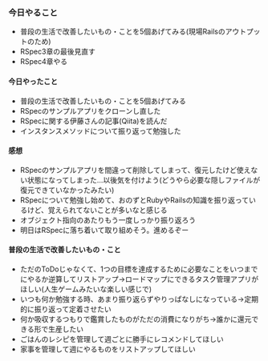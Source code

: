 ### 今日やること
- 普段の生活で改善したいもの・ことを5個あげてみる(現場Railsのアウトプットのため)
- RSpec3章の最後見直す
- RSpec4章やる

#### 今日やったこと
- 普段の生活で改善したいもの・ことを5個あげてみる
- RSpecのサンプルアプリをクローンし直した
- RSpecに関する伊藤さんの記事(Qiita)を読んだ
- インスタンスメソッドについて振り返って勉強した

#### 感想
- RSpecのサンプルアプリを間違って削除してしまって、復元したけど使えない状態になってしまった…以後気を付けよう(どうやら必要な隠しファイルが復元できていなかったみたい)
- RSpecについて勉強し始めて、おのずとRubyやRailsの知識を振り返っているけど、覚えられてないことが多いなと感じる
- オブジェクト指向のあたりもう一度しっかり振り返ろう
- 明日はRSpecに落ち着いて取り組めそう。進めるぞー

#### 普段の生活で改善したいもの・こと
- ただのToDoじゃなくて、1つの目標を達成するために必要なことをいつまでにやるか逆算してリストアップ→ロードマップにできるタスク管理アプリがほしい(人生ゲームみたいな楽しい感じで)
- いつも何か勉強する時、あまり振り返らずやりっぱなしになっている→定期的に振り返って定着させたい
- 何か吸収するつもりで鑑賞したものがただの消費になりがち→誰かに還元できる形で生産したい
- ごはんのレシピを管理して週ごとに勝手にレコメンドしてほしい
- 家事を管理して週にやるものをリストアップしてほしい